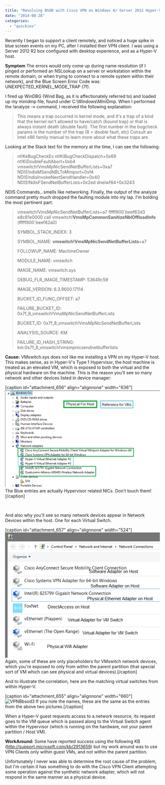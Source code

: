 ```yaml
---
title: "Resolving BSOD with Cisco VPN on Windows 8/ Server 2012 Hyper-V"
date: "2014-08-28"
categories: 
  - "quickies"
---
```


Recently I began to support a client remotely, and noticed a huge spike in blue screen events on my PC, after I installed their VPN client. I was using a Server 2012 R2 box configured with desktop experience, and as a Hyper-V host.

**Symptom** The errors would only come up during name resolution (if I pinged or performed an NSLookup on a server or workstation within the remote domain, or when trying to connect to a remote system within their network), and the Blue Screen Error Code was: UNEXPECTED\_KERNEL\_MODE\_TRAP (7f).

I fired up WinDBG (Wind Bag, as it is affectionately referred to) and loaded up my minidmp file, found under C:\\Windows\\MiniDmp. When I performed the !analyze -v command, I received the following explanation:

> This means a trap occurred in kernel mode, and it's a trap of a kind that the kernel isn't allowed to have/catch (bound trap) or that is always instant death (double fault). The first number in the bugcheck params is the number of the trap (8 = double fault, etc) Consult an Intel x86 family manual to learn more about what these traps are.

Looking at the Stack text for the memory at the time, I can see the following:

> nt!KeBugCheckEx nt!KiBugCheckDispatch+0x69 nt!KiDoubleFaultAbort+0xb4 vmswitch!VmsMpNicSendNetBufferLists+0xa7 NDIS!ndisMSendNBLToMiniport+0xf4 NDIS!ndisInvokeNextSendHandler+0x40 NDIS!NdisFSendNetBufferLists+0x2ed dnelwf64+0x3243

NDIS Commands…smells like networking. Finally, the output of the analyze command pretty much dropped the faulting module into my lap. I'm bolding the most pertinent part:

> vmswitch!VmsMpNicSendNetBufferLists+a7 fffff800\`beef63d3 e8c81e0000 call vmswitch!**VmsMpCommonSanitizeNblOffloadInfo** (fffff800\`beef82a0)
> 
> SYMBOL\_STACK\_INDEX: 3
> 
> SYMBOL\_NAME: **vmswitch!VmsMpNicSendNetBufferLists**+a7
> 
> FOLLOWUP\_NAME: MachineOwner
> 
> MODULE\_NAME: vmswitch
> 
> IMAGE\_NAME: vmswitch.sys
> 
> DEBUG\_FLR\_IMAGE\_TIMESTAMP: 53649c59
> 
> IMAGE\_VERSION: 6.3.9600.17114
> 
> BUCKET\_ID\_FUNC\_OFFSET: a7
> 
> FAILURE\_BUCKET\_ID: 0x7f\_8\_vmswitch!VmsMpNicSendNetBufferLists
> 
> BUCKET\_ID: 0x7f\_8\_vmswitch!VmsMpNicSendNetBufferLists
> 
> ANALYSIS\_SOURCE: KM
> 
> FAILURE\_ID\_HASH\_STRING: km:0x7f\_8\_vmswitch!vmsmpnicsendnetbufferlists

**Cause:** VMswitch.sys does not like me installing a VPN on my Hyper-V host. This makes sense, as in Hyper-V's Type 1 Hypervisor, the host machine is treated as an elevated VM, which is exposed to both the virtual and the physical hardware on the machine. This is the reason you'll see so many network and other devices listed in device manager:

\[caption id="attachment\_656" align="alignnone" width="636"\][![VPNBbsod1](images/vpnbbsod1.png)](https://foxdeploy.files.wordpress.com/2014/08/vpnbbsod1.png) The Blue entries are actually Hypervisor related NICs. Don't touch them!\[/caption\]

 

And also why you'll see so many network devices appear in Network Devices within the host. One for each Virtual Switch.

\[caption id="attachment\_657" align="alignnone" width="524"\]![VPNBbsod2](images/vpnbbsod2.png) Again, some of these are only placeholders for VMswitch network devices, which you're exposed to only from within the parent partition (that special sort of VM which can see physical and virtual devices).\[/caption\]

And to illustrate the correlation, here are the matching virtual switches from within Hyper-V.

\[caption id="attachment\_655" align="alignnone" width="660"\]![VPNBbsod3](https://foxdeploy.files.wordpress.com/2014/08/vpnbbsod3.png?w=660) If you note the names, these are the same as the entries from the above two pictures.\[/caption\]

When a Hyper-V guest requests access to a network resource, its request goes to the VM queue which is passed along to the Virtual Switch agent within the Hypervisor (which is running on the hardware, not your parent partition / Host VM).

**WorkAround:** Some have reported success using the following KB (http://support.microsoft.com/kb/2913659) but my work around was to use VPN Clients only within guest VMs, and not within the parent partition.

Unfortunately I never was able to determine the root cause of the problem, but I'm certain it has something to do with the Cisco VPN Client attempting some operation against the synthetic network adapter, which will not respond in the same manner as a physical device.
